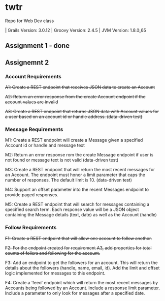 # twtr
Repo for Web Dev class

| Grails Version: 3.0.12
| Groovy Version: 2.4.5
| JVM Version: 1.8.0_65

## Assignment 1 - done

## Assignemnt 2 
### Account Requirements

~~A1: Create a REST endpoint that receives JSON data to create an Account~~

~~A2: Return an error response from the create Account endpoint if the account values are invalid~~

~~A3: Create a REST endpoint that returns JSON data with Account values for a user based on an account id or handle address. (data-driven test)~~

### Message Requirements

M1: Create a REST endpoint will create a Message given a specified Account id or handle and message text

M2: Return an error response rom the create Message endpoint if user is not found or message text is not valid (data-driven test)

M3: Create a REST endpoint that will return the most recent messages for an Account. The endpoint must honor a limit parameter that caps the number of responses. The default limit is 10. (data-driven test)

M4: Support an offset parameter into the recent Messages endpoint to provide paged responses.

M5: Create a REST endpoint that will search for messages containing a specified search term. Each response value will be a JSON object containing the Message details (text, date) as well as the Account (handle)

### Follow Requirements
~~F1: Create a REST endpoint that will allow one account to follow another.~~

~~F2: For the endpoint created for requirement A3, add properties for total counts of follers and following for the account.~~

F3: Add an endpoint to get the followers for an account. This will return the details about the followers (handle, name, email, id). Add the limit and offset logic implemented for messages to this endpoint.

F4: Create a ‘feed’ endpoint which will return the most recent messages by Accounts being followed by an Account. Include a response limit parameter. Include a parameter to only look for messages after a specified date.
